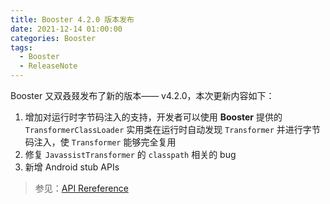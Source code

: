 ```yaml
---
title: Booster 4.2.0 版本发布
date: 2021-12-14 01:00:00
categories: Booster
tags:
  - Booster
  - ReleaseNote
---
```


Booster 又双叒叕发布了新的版本—— v4.2.0，本次更新内容如下：

1. 增加对运行时字节码注入的支持，开发者可以使用 __Booster__ 提供的 `TransformerClassLoader` 实用类在运行时自动发现 `Transformer` 并进行字节码注入，使 `Transformer` 能够完全复用
2. 修复 `JavassistTransformer` 的 `classpath` 相关的 bug
3. 新增 Android stub APIs

> 参见：[API Rereference](https://reference.johnsonlee.io/booster)
